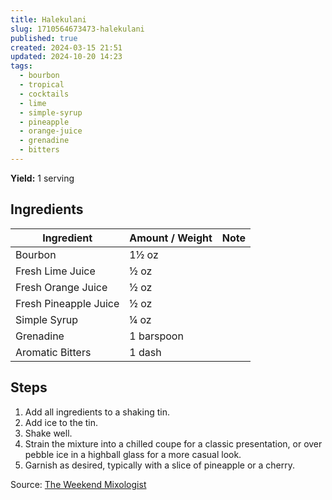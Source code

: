 ```yaml
---
title: Halekulani
slug: 1710564673473-halekulani
published: true
created: 2024-03-15 21:51
updated: 2024-10-20 14:23
tags:
  - bourbon
  - tropical
  - cocktails
  - lime
  - simple-syrup
  - pineapple
  - orange-juice
  - grenadine
  - bitters
---
```


**Yield:** 1 serving

## Ingredients

| Ingredient            | Amount / Weight | Note |
| --------------------- | --------------- | ---- |
| Bourbon               | 1½ oz           |      |
| Fresh Lime Juice      | ½ oz            |      |
| Fresh Orange Juice    | ½ oz            |      |
| Fresh Pineapple Juice | ½ oz            |      |
| Simple Syrup          | ¼ oz            |      |
| Grenadine             | 1 barspoon      |      |
| Aromatic Bitters      | 1 dash          |      |

## Steps

1. Add all ingredients to a shaking tin.
2. Add ice to the tin.
3. Shake well.
4. Strain the mixture into a chilled coupe for a classic presentation, or over pebble ice in a highball glass for a more casual look.
5. Garnish as desired, typically with a slice of pineapple or a cherry.

Source: [The Weekend Mixologist](https://www.instagram.com/p/CvAQLXYLpPJ/)
